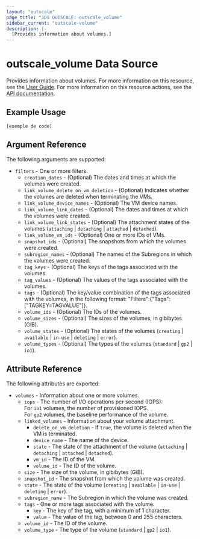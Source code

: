 ```yaml
---
layout: "outscale"
page_title: "3DS OUTSCALE: outscale_volume"
sidebar_current: "outscale-volume"
description: |-
  [Provides information about volumes.]
---
```


# outscale_volume Data Source

Provides information about volumes.
For more information on this resource, see the [User Guide](https://wiki.outscale.net/display/EN/About+Volumes).
For more information on this resource actions, see the [API documentation](https://docs-beta.outscale.com/#3ds-outscale-api-volume).

## Example Usage

```hcl
[exemple de code]
```

## Argument Reference

The following arguments are supported:

* `filters` - One or more filters.
  * `creation_dates` - (Optional) The dates and times at which the volumes were created.
  * `link_volume_delete_on_vm_deletion` - (Optional) Indicates whether the volumes are deleted when terminating the VMs.
  * `link_volume_device_names` - (Optional) The VM device names.
  * `link_volume_link_dates` - (Optional) The dates and times at which the volumes were created.
  * `link_volume_link_states` - (Optional) The attachment states of the volumes (`attaching` \| `detaching` \| `attached` \| `detached`).
  * `link_volume_vm_ids` - (Optional) One or more IDs of VMs.
  * `snapshot_ids` - (Optional) The snapshots from which the volumes were created.
  * `subregion_names` - (Optional) The names of the Subregions in which the volumes were created.
  * `tag_keys` - (Optional) The keys of the tags associated with the volumes.
  * `tag_values` - (Optional) The values of the tags associated with the volumes.
  * `tags` - (Optional) The key/value combination of the tags associated with the volumes, in the following format: "Filters":{"Tags":["TAGKEY=TAGVALUE"]}.
  * `volume_ids` - (Optional) The IDs of the volumes.
  * `volume_sizes` - (Optional) The sizes of the volumes, in gibibytes (GiB).
  * `volume_states` - (Optional) The states of the volumes (`creating` \| `available` \| `in-use` \| `deleting` \| `error`).
  * `volume_types` - (Optional) The types of the volumes (`standard` \| `gp2` \| `io1`).

## Attribute Reference

The following attributes are exported:

* `volumes` - Information about one or more volumes.
  * `iops` - The number of I/O operations per second (IOPS):  
    For `io1` volumes, the number of provisioned IOPS.  
    For `gp2` volumes, the baseline performance of the volume.
  * `linked_volumes` - Information about your volume attachment.
    * `delete_on_vm_deletion` - If `true`, the volume is deleted when the VM is terminated.
    * `device_name` - The name of the device.
    * `state` - The state of the attachment of the volume (`attaching` \| `detaching` \| `attached` \| `detached`).
    * `vm_id` - The ID of the VM.
    * `volume_id` - The ID of the volume.
  * `size` - The size of the volume, in gibibytes (GiB).
  * `snapshot_id` - The snapshot from which the volume was created.
  * `state` - The state of the volume (`creating` \| `available` \| `in-use` \| `deleting` \| `error`).
  * `subregion_name` - The Subregion in which the volume was created.
  * `tags` - One or more tags associated with the volume.
    * `key` - The key of the tag, with a minimum of 1 character.
    * `value` - The value of the tag, between 0 and 255 characters.
  * `volume_id` - The ID of the volume.
  * `volume_type` - The type of the volume (`standard` \| `gp2` \| `io1`).
